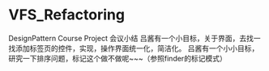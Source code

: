 # VFS_Refactoring
DesignPattern Course Project
会议小结
吕酱有一个小目标，关于界面，去找一找添加标签页的控件，实现，操作界面统一化，简洁化。
吕酱有一个小小目标，研究一下排序问题，标记这个做不做呢~~~（参照finder的标记模式）
